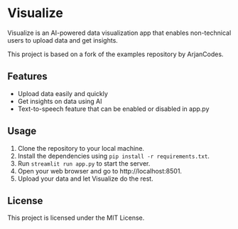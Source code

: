 # Visualize
Visualize is an AI-powered data visualization app that enables non-technical users to upload data and get insights.

This project is based on a fork of the examples repository by ArjanCodes.

## Features
- Upload data easily and quickly
- Get insights on data using AI
- Text-to-speech feature that can be enabled or disabled in app.py

## Usage
1. Clone the repository to your local machine.
2. Install the dependencies using `pip install -r requirements.txt`.
3. Run `streamlit run app.py` to start the server.
4. Open your web browser and go to http://localhost:8501.
5. Upload your data and let Visualize do the rest.

## License
This project is licensed under the MIT License.
